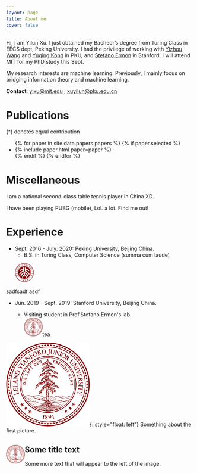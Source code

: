 ```yaml
---
layout: page
title: About me 
cover: false
---
```

Hi, I am Yilun Xu. I just obtained my Bacheor’s degree from Turing Class in EECS dept, Peking University. I had the privilege of working with [Yizhou Wang](http://cfcs.pku.edu.cn/faculty/adjunct/wangyizhou/index.htm) and [Yuqing Kong](https://cfcs.pku.edu.cn/yuqkong/) in PKU, and [Stefano Ermon](https://cs.stanford.edu/~ermon/) in Stanford. I will attend MIT for my PhD study this Sept.
 
My research interests are machine learning. Previously, I mainly focus on bridging information theory and machine learning.

**Contact**: ylxu@mit.edu , xuyilun@pku.edu.cn

# Publications 
(*) denotes equal contribution

<ul>
{% for paper in site.data.papers.papers %}
  {% if paper.selected %}
  <li>
  {% include paper.html paper=paper %}
  </li>
  {% endif %}
{% endfor %}
</ul>

# Miscellaneous

I am a national second-class table tennis player in China XD.

I have been playing PUBG (mobile), LoL a lot. Find me out! 



# Experience



* Sept. 2016 - July. 2020: Peking University, Beijing China.
    - B.S. in Turing Class, Computer Science (summa cum laude)<figure>
  <img src="/assets/img/pku.png" alt="this is a placeholder image" width="50" height="50">
</figure>sadfsadf   asdf    


* Jun. 2019 - Sept. 2019: Stanford University, Beijing China.

  - Visiting student in Prof.Stefano Ermon's lab  
  <img src="/assets/img/stanford.png" alt="this is a placeholder image" width="50" height="50">tea

![](/assets/img/stanford.png){: style="float: left"}
Something about the first picture.

<div style="clear: both;">
  <div style="float: left; margin-right 1em;">
    <img src="/assets/img/stanford.png" alt="" width="50" height="50">
  </div>
  <div>
    <h2>Some title text</h2>
    <p>Some more text that will appear to the left of the image.</p>
  </div>
</div>
